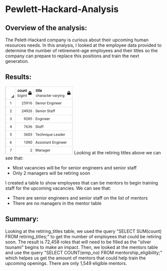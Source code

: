 # Pewlett-Hackard-Analysis

## Overview of the analysis:
The Pelett-Hackard company is curious about their upcoming human resources needs. In this analysis, I looked at the employee data provided to determine the number of retirement-age employees and their titles so the company can prepare to replace this positions and train the next generation. 

## Results:
![](retiring_titles.png)
Looking at the retiring titles above we can see that:
* Most vacancies will be for senior engineers and senior staff
* Only 2 managers will be retiring soon

I created a table to show employees that can be mentors to begin training staff for the upcoming vacancies. We can see that:
* There are senior engineers and senior staff on the list of mentors
* There are no managers in the mentor table

## Summary:
Looking at the retiring_titles table, we used the query "SELECT SUM(count) FROM retiring_titles;" to get the number of employees that could be retiring soon. The result is 72,458 roles that will need to be filled as the "silver tsunami" begins to make an impact.
Then, we looked at the mentors table and use the query "SELECT COUNT(emp_no) FROM mentorship_eligibility;" which helpes us get the amount of mentors that could help train the upcoming openings. There are only 1,549 eligible mentors. 
